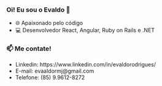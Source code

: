 ### Oi! Eu sou o Evaldo 👋

- 🌐 Apaixonado pelo código
- 💻 Desenvolvedor React, Angular, Ruby on Rails e .NET

<h3>📫 Me contate!</h3>
<ul>
  <li>Linkedin: https://www.linkedin.com/in/evaldorodrigues/</li>
  <li>E-mail: evaaldormj@gmail.com</li>
  <li>Telefone: (85) 9.9612-8272</li>
</ul>
